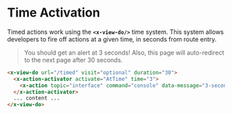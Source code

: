 # Time Activation

Timed actions work using the **`<x-view-do/>`** time system. This system allows developers to fire off actions at a given time, in seconds from route entry.

> You should get an alert at 3 seconds! Also, this page will auto-redirect to the next page after 30 seconds.

```html
<x-view-do url="/timed" visit="optional" duration="30">
  <x-action-activator activate="AtTime" time="3">
    <x-action topic="interface" command="console" data-message="3-seconds has passed."></x-action>
  </x-action-activator>
  ... content ...
</x-view-do>
```
